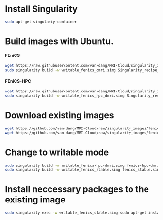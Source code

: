 # Install Singularity
```bash
sudo apt-get singulariy-container
```
# Build images with Ubuntu.
#### FEniCS
```bash
wget https://raw.githubusercontent.com/van-dang/MRI-Cloud/singularity_images/Singularity_recipe_FEniCS_DMRI
sudo singularity build -w writable_fenics_dmri.simg Singularity_recipe_FEniCS_DMRI
```
#### FEniCS-HPC
```bash
wget https://raw.githubusercontent.com/van-dang/MRI-Cloud/singularity_images/Singularity_recipe_FEniCS_HPC_DMRI
sudo singularity build -w writable_fenics_hpc_dmri.simg Singularity_recipe_FEniCS_HPC_DMRI
```

# Download existing images
```bash
wget https://github.com/van-dang/MRI-Cloud/raw/singularity_images/fenics-hpc-dmri.simg
wget https://github.com/van-dang/MRI-Cloud/raw/singularity_images/fenics_stable.simg
```

# Change to writable mode
```bash
sudo singularity build -w writable_fenics-hpc-dmri.simg fenics-hpc-dmri.simg
sudo singularity build -w writable_fenics_stable.simg fenics_stable.simg
```

# Install neccessary packages to the existing image
```bash
sudo singularity exec -w writable_fenics_stable.simg sudo apt-get install zip unzip gmsh
```
